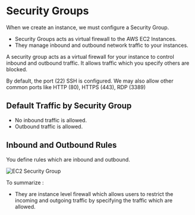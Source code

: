 # Security Groups

When we create an instance, we must configure a Security Group.
- Security Groups acts as virtual firewall to the AWS EC2 Instances.
- They manage inbound and outbound network traffic to your instances.

A security group acts as a virtual firewall for your instance to control inbound and outbound traffic.
It allows traffic which you specify others are blocked.

By default, the port (22) SSH is configured.
We may also allow other common ports like HTTP (80), HTTPS (443), RDP (3389)

## Default Traffic by Security Group
- No inbound traffic is allowed.
- Outbound traffic is allowed.

##  Inbound and Outbound Rules
You define rules which are inbound and outbound.

![EC2 Security Group](https://github.com/V-R-7/AWS-EC2/assets/62888693/3561177b-d4e5-4c0b-a308-4b047a7fd6cb)

To summarize :
- They are instance level firewall which allows users to restrict the incoming and outgoing traffic by specifying the traffic which are allowed.
  
